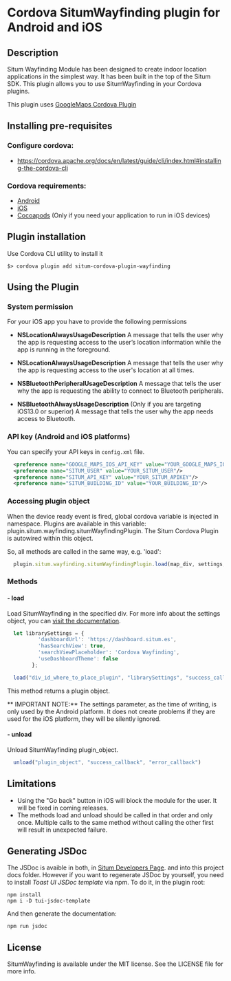 # Cordova SitumWayfinding plugin for Android and iOS

## Description

Situm Wayfinding Module has been designed to create indoor location applications in the simplest way. It has been built in the top of the Situm SDK. This plugin allows you to use SitumWayfinding in your Cordova plugins.

This plugin uses [GoogleMaps Cordova Plugin](https://github.com/mapsplugin/cordova-plugin-googlemaps)

## Installing pre-requisites

### Configure cordova:

* https://cordova.apache.org/docs/en/latest/guide/cli/index.html#installing-the-cordova-cli

### Cordova requirements:

* [Android](https://cordova.apache.org/docs/en/latest/guide/platforms/android/#installing-the-requirements)
* [iOS](https://cordova.apache.org/docs/en/latest/guide/platforms/android/#installing-the-requirements)
* [Cocoapods](https://cocoapods.org/) (Only if you need your application to run in iOS devices)

## Plugin installation

Use Cordova CLI utility to install it

    $> cordova plugin add situm-cordova-plugin-wayfinding

## Using the Plugin

### System permission

For your iOS app you have to provide the following permissions

  - **NSLocationAlwaysUsageDescription**
    A message that tells the user why the app is requesting access to the user’s location information while the app is running in the foreground.

  - **NSLocationAlwaysUsageDescription**
    A message that tells the user why the app is requesting access to the user's location at all times.

  - **NSBluetoothPeripheralUsageDescription**
    A message that tells the user why the app is requesting the ability to connect to Bluetooth peripherals.

  - **NSBluetoothAlwaysUsageDescription** (Only if you are targeting iOS13.0 or superior)
    A message that tells the user why the app needs access to Bluetooth.


### API key (Android and iOS platforms)

  You can specify your API keys in `config.xml` file.

  ```xml
    <preference name="GOOGLE_MAPS_IOS_API_KEY" value="YOUR_GOOGLE_MAPS_IOS_KEY"/>
    <preference name="SITUM_USER" value="YOUR_SITUM_USER"/>
    <preference name="SITUM_API_KEY" value="YOUR_SITUM_APIKEY"/>
    <preference name="SITUM_BUILDING_ID" value="YOUR_BUILDING_ID"/>
  ```

### Accessing plugin object

When the device ready event is fired, global cordova variable is injected in namespace. Plugins are available in this variable: plugin.situm.wayfinding.situmWayfindingPlugin. The Situm Cordova Plugin is autowired within this object.

So, all methods are called in the same way, e.g. 'load':

```javascript
  plugin.situm.wayfinding.situmWayfindingPlugin.load(map_div, settings, function(success) {},function(error) {});
```

### Methods

#### - load

Load SitumWayfinding in the specified div. For more info about the settings object, you can [visit the documentation](https://developers.situm.es/sdk_documentation/wayfinding/javadoc/es/situm/wayfinding/LibrarySettings.html).

```javascript
  let librarySettings = {
          'dashboardUrl': 'https://dashboard.situm.es',
          'hasSearchView': true,
          'searchViewPlaceholder': 'Cordova Wayfinding',
          'useDashboardTheme': false
        };

  load("div_id_where_to_place_plugin", "librarySettings", "success_callback", "error_callback");
```

This method returns a plugin object.

** IMPORTANT NOTE:** The settings parameter, as the time of writing, is only used by the Android platform. It does not create problems if they are used for the iOS platform, they will be silently ignored.

#### - unload

Unload SitumWayfinding plugin_object.

```javascript
  unload("plugin_object", "success_callback", "error_callback")
```

## Limitations

* Using the "Go back" button in iOS will block the module for the user. It will be fixed in coming releases.
* The methods load and unload should be called in that order and only once. Multiple calls to the same method without calling the other first will result in unexpected failure.

## Generating JSDoc

The JSDoc is avaible in both, in [Situm Developers Page](http://developers.situm.es/sdk_documentation/wayfinding/jsdoc/latest/SitumWayfindingPlugin.html). and into this project docs folder. However if you want to regenerate JSDoc by yourself, you need to install *Toast UI JSDoc template* via npm. To do it, in the plugin root:

```
npm install
npm i -D tui-jsdoc-template
```

And then generate the documentation:
```
npm run jsdoc
```

## License

SitumWayfinding is available under the MIT license. See the LICENSE file for more info.
